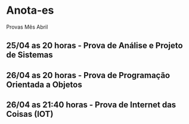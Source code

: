# Anota-es
Provas Mês Abril        
          
## 25/04 as 20 horas - Prova de Análise e Projeto de Sistemas  
##  26/04 as 20 horas - Prova de Programação Orientada a Objetos
## 26/04 as 21:40 horas - Prova de Internet das Coisas (IOT)
